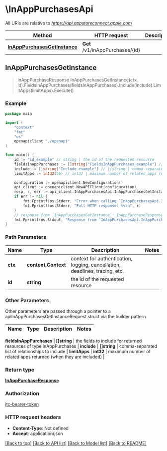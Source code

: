 # \InAppPurchasesApi

All URIs are relative to *https://api.appstoreconnect.apple.com*

Method | HTTP request | Description
------------- | ------------- | -------------
[**InAppPurchasesGetInstance**](InAppPurchasesApi.md#InAppPurchasesGetInstance) | **Get** /v1/inAppPurchases/{id} | 



## InAppPurchasesGetInstance

> InAppPurchaseResponse InAppPurchasesGetInstance(ctx, id).FieldsInAppPurchases(fieldsInAppPurchases).Include(include).LimitApps(limitApps).Execute()



### Example

```go
package main

import (
    "context"
    "fmt"
    "os"
    openapiclient "./openapi"
)

func main() {
    id := "id_example" // string | the id of the requested resource
    fieldsInAppPurchases := []string{"FieldsInAppPurchases_example"} // []string | the fields to include for returned resources of type inAppPurchases (optional)
    include := []string{"Include_example"} // []string | comma-separated list of relationships to include (optional)
    limitApps := int32(56) // int32 | maximum number of related apps returned (when they are included) (optional)

    configuration := openapiclient.NewConfiguration()
    api_client := openapiclient.NewAPIClient(configuration)
    resp, r, err := api_client.InAppPurchasesApi.InAppPurchasesGetInstance(context.Background(), id).FieldsInAppPurchases(fieldsInAppPurchases).Include(include).LimitApps(limitApps).Execute()
    if err != nil {
        fmt.Fprintf(os.Stderr, "Error when calling `InAppPurchasesApi.InAppPurchasesGetInstance``: %v\n", err)
        fmt.Fprintf(os.Stderr, "Full HTTP response: %v\n", r)
    }
    // response from `InAppPurchasesGetInstance`: InAppPurchaseResponse
    fmt.Fprintf(os.Stdout, "Response from `InAppPurchasesApi.InAppPurchasesGetInstance`: %v\n", resp)
}
```

### Path Parameters


Name | Type | Description  | Notes
------------- | ------------- | ------------- | -------------
**ctx** | **context.Context** | context for authentication, logging, cancellation, deadlines, tracing, etc.
**id** | **string** | the id of the requested resource | 

### Other Parameters

Other parameters are passed through a pointer to a apiInAppPurchasesGetInstanceRequest struct via the builder pattern


Name | Type | Description  | Notes
------------- | ------------- | ------------- | -------------

 **fieldsInAppPurchases** | **[]string** | the fields to include for returned resources of type inAppPurchases | 
 **include** | **[]string** | comma-separated list of relationships to include | 
 **limitApps** | **int32** | maximum number of related apps returned (when they are included) | 

### Return type

[**InAppPurchaseResponse**](InAppPurchaseResponse.md)

### Authorization

[itc-bearer-token](../README.md#itc-bearer-token)

### HTTP request headers

- **Content-Type**: Not defined
- **Accept**: application/json

[[Back to top]](#) [[Back to API list]](../README.md#documentation-for-api-endpoints)
[[Back to Model list]](../README.md#documentation-for-models)
[[Back to README]](../README.md)

